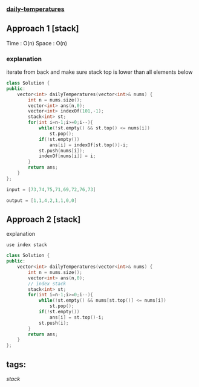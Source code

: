 ### [daily-temperatures](https://leetcode.com/problems/daily-temperatures/)

## Approach 1 [stack]

Time : O(n)
Space : O(n)

### explanation
iterate from back
and make sure stack top is lower than all elements below


```cpp
class Solution {
public:
    vector<int> dailyTemperatures(vector<int>& nums) {
        int n = nums.size();
        vector<int> ans(n,0);
        vector<int> indexOf(101,-1);
        stack<int> st;
        for(int i=n-1;i>=0;i--){
            while(!st.empty() && st.top() <= nums[i])
                st.pop();
            if(!st.empty())
                ans[i] = indexOf[st.top()]-i;    
            st.push(nums[i]);
            indexOf[nums[i]] = i;
        }
        return ans;
    }
};
``` 

```cpp
input = [73,74,75,71,69,72,76,73]

output = [1,1,4,2,1,1,0,0]
```

## Approach 2 [stack]

explanation
```
use index stack
```

```cpp
class Solution {
public:
    vector<int> dailyTemperatures(vector<int>& nums) {
        int n = nums.size();
        vector<int> ans(n,0);
        // index stack
        stack<int> st;
        for(int i=n-1;i>=0;i--){
            while(!st.empty() && nums[st.top()] <= nums[i])
                st.pop();
            if(!st.empty())
                ans[i] = st.top()-i;    
            st.push(i);
        }
        return ans;
    }
};
``` 


## tags:
$stack$
